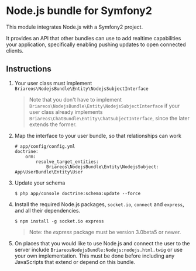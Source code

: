 # Node.js bundle for Symfony2

This module integrates Node.js with a Symfony2 project.

It provides an API that other bundles can use to add realtime capabilities your application, specifically enabling
pushing updates to open connected clients.

## Instructions

1.  Your user class must implement `Briareos\NodejsBundle\Entity\NodejsSubjectInterface`

    >Note that you don't have to implement `Briareos\NodejsBundle\Entity\NodejsSubjectInterface` if your user class already
    implements `Briareos\ChatBundle\Entity\ChatSubjectInterface`, since the later extends the former.

1.  Map the interface to your user bundle, so that relationships can work

        # app/config/config.yml
        doctrine:
            orm:
                resolve_target_entities:
                    Briareos\NodejsBundle\Entity\NodejsSubject: App\UserBundle\Entity\User

1.  Update your schema

        $ php app/console doctrine:schema:update --force

1.  Install the required Node.js packages, `socket.io`, `connect` and `express`, and all their dependencies.

        $ npm install -g socket.io express

    >Note: the *express* package must be version 3.0beta5 or newer.

1.  On places that you would like to use Node.js and connect the user to the server include `BriareosNodejsBundle:Nodejs:nodejs.html.twig`
    or use your own implementation. This must be done before including any JavaScripts that extend or depend on this bundle.